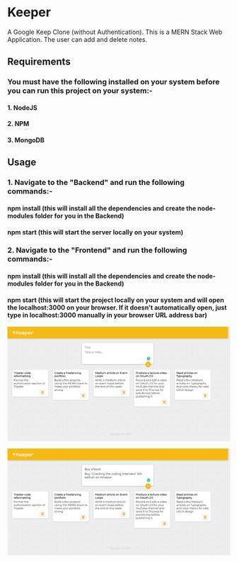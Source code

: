 # Keeper
A Google Keep Clone (without Authentication). This is a MERN Stack Web Application. The user can add and delete notes.

## Requirements
### You must have the following installed on your system before you can run this project on your system:-
#### 1. NodeJS
#### 2. NPM
#### 3. MongoDB

## Usage
### 1. Navigate to the "Backend" and run the following commands:-
#### npm install (this will install all the dependencies and create the node-modules folder for you in the Backend)
#### npm start (this will start the server locally on your system)

### 2. Navigate to the "Frontend" and run the following commands:-
#### npm install (this will install all the dependencies and create the node-modules folder for you in the Backend)
#### npm start (this will start the project locally on your system and will open the localhost:3000 on your browser. If it doesn't automatically open, just type in localhost:3000 manually in your browser URL address bar)

![](images/keeper.png)

![](images/keeper2.png)
